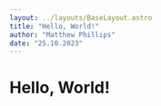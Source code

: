 ```yaml
---
layout: ../layouts/BaseLayout.astro
title: "Hello, World!"
author: "Matthew Phillips"
date: "25.10.2023"
---
```


# Hello, World!
